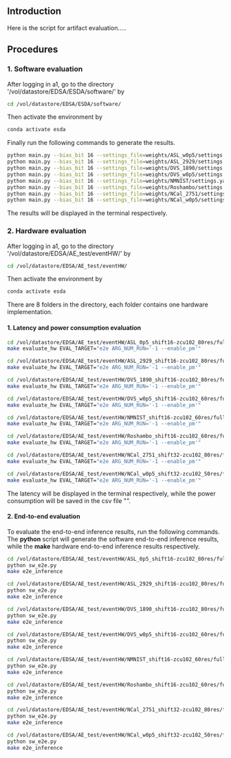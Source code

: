

## Introduction

Here is the script for artifact evaluation.....


## Procedures 

### 1. Software evaluation

After logging in a1, go to the directory '/vol/datastore/EDSA/ESDA/software/' by 

```bash
cd /vol/datastore/EDSA/ESDA/software/
```

Then activate the environment by

```bash
conda activate esda
```

Finally run the following commands to generate the results.
```bash
python main.py --bias_bit 16 --settings_file=weights/ASL_w0p5/settings.yaml --load weights/ASL_w0p5/ckpt.best.pth.tar --shift_bit 16 -e
python main.py --bias_bit 16 --settings_file=weights/ASL_2929/settings.yaml --load weights/ASL_2929/ckpt.best.pth.tar --shift_bit 16 -e
python main.py --bias_bit 16 --settings_file=weights/DVS_1890/settings.yaml --load weights/DVS_1890/ckpt.best.pth.tar --shift_bit 16 -e
python main.py --bias_bit 16 --settings_file=weights/DVS_w0p5/settings.yaml --load weights/DVS_w0p5/ckpt.best.pth.tar --shift_bit 16 -e
python main.py --bias_bit 16 --settings_file=weights/NMNIST/settings.yaml --load weights/NMNIST/ckpt.best.pth.tar --shift_bit 16 -e 
python main.py --bias_bit 16 --settings_file=weights/Roshambo/settings.yaml --load weights/Roshambo/ckpt.best.pth.tar --shift_bit 16 -e 
python main.py --bias_bit 16 --settings_file=weights/NCal_2751/settings.yaml --load weights/NCal_2751/ckpt.best.pth.tar --shift_bit 32 -e
python main.py --bias_bit 16 --settings_file=weights/NCal_w0p5/settings.yaml --load weights/NCal_w0p5/ckpt.best.pth.tar --shift_bit 32 -e
```

The results will be displayed in the terminal respectively.



### 2. Hardware evaluation

After logging in a1, go to the directory '/vol/datastore/EDSA/AE_test/eventHW/' by 

```bash
cd /vol/datastore/EDSA/AE_test/eventHW/
```

Then activate the environment by

```bash
conda activate esda
```


There are 8 folders in the directory, each folder contains one hardware implementation. 

#### 1. Latency and power consumption evaluation

```bash
cd /vol/datastore/EDSA/AE_test/eventHW/ASL_0p5_shift16-zcu102_80res/full/
make evaluate_hw EVAL_TARGET="e2e ARG_NUM_RUN='-1 --enable_pm'"
```

```bash
cd /vol/datastore/EDSA/AE_test/eventHW/ASL_2929_shift16-zcu102_80res/full/
make evaluate_hw EVAL_TARGET="e2e ARG_NUM_RUN='-1 --enable_pm'"
```

```bash
cd /vol/datastore/EDSA/AE_test/eventHW/DVS_1890_shift16-zcu102_80res/full/
make evaluate_hw EVAL_TARGET="e2e ARG_NUM_RUN='-1 --enable_pm'"
```

```bash
cd /vol/datastore/EDSA/AE_test/eventHW/DVS_w0p5_shift16-zcu102_60res/full/
make evaluate_hw EVAL_TARGET="e2e ARG_NUM_RUN='-1 --enable_pm'"
```

```bash
cd /vol/datastore/EDSA/AE_test/eventHW/NMNIST_shift16-zcu102_60res/full/
make evaluate_hw EVAL_TARGET="e2e ARG_NUM_RUN='-1 --enable_pm'"
```

```bash
cd /vol/datastore/EDSA/AE_test/eventHW/Roshambo_shift16-zcu102_60res/full/
make evaluate_hw EVAL_TARGET="e2e ARG_NUM_RUN='-1 --enable_pm'"
```

```bash
cd /vol/datastore/EDSA/AE_test/eventHW/NCal_2751_shift32-zcu102_80res/full/
make evaluate_hw EVAL_TARGET="e2e ARG_NUM_RUN='-1 --enable_pm'"
```

```bash
cd /vol/datastore/EDSA/AE_test/eventHW/NCal_w0p5_shift32-zcu102_50res/full/
make evaluate_hw EVAL_TARGET="e2e ARG_NUM_RUN='-1 --enable_pm'"
```

The latency will be displayed in the terminal respectively, while the power consumption will be saved in the csv file "".


#### 2. End-to-end evaluation

To evaluate the end-to-end inference results, run the following commands.
The **python** script will generate the software end-to-end inference results, while the **make** hardware end-to-end inference results respectively.

```bash
cd /vol/datastore/EDSA/AE_test/eventHW/ASL_0p5_shift16-zcu102_80res/full/
python sw_e2e.py
make e2e_inference
```

```bash
cd /vol/datastore/EDSA/AE_test/eventHW/ASL_2929_shift16-zcu102_80res/full/
python sw_e2e.py
make e2e_inference
```

```bash
cd /vol/datastore/EDSA/AE_test/eventHW/DVS_1890_shift16-zcu102_80res/full/
python sw_e2e.py
make e2e_inference
```

```bash 
cd /vol/datastore/EDSA/AE_test/eventHW/DVS_w0p5_shift16-zcu102_60res/full/
python sw_e2e.py
make e2e_inference
```

```bash
cd /vol/datastore/EDSA/AE_test/eventHW/NMNIST_shift16-zcu102_60res/full/
python sw_e2e.py
make e2e_inference
```

```bash
cd /vol/datastore/EDSA/AE_test/eventHW/Roshambo_shift16-zcu102_60res/full/
python sw_e2e.py
make e2e_inference
```

```bash
cd /vol/datastore/EDSA/AE_test/eventHW/NCal_2751_shift32-zcu102_80res/full/
python sw_e2e.py
make e2e_inference
```

```bash
cd /vol/datastore/EDSA/AE_test/eventHW/NCal_w0p5_shift32-zcu102_50res/full/
python sw_e2e.py
make e2e_inference
```
